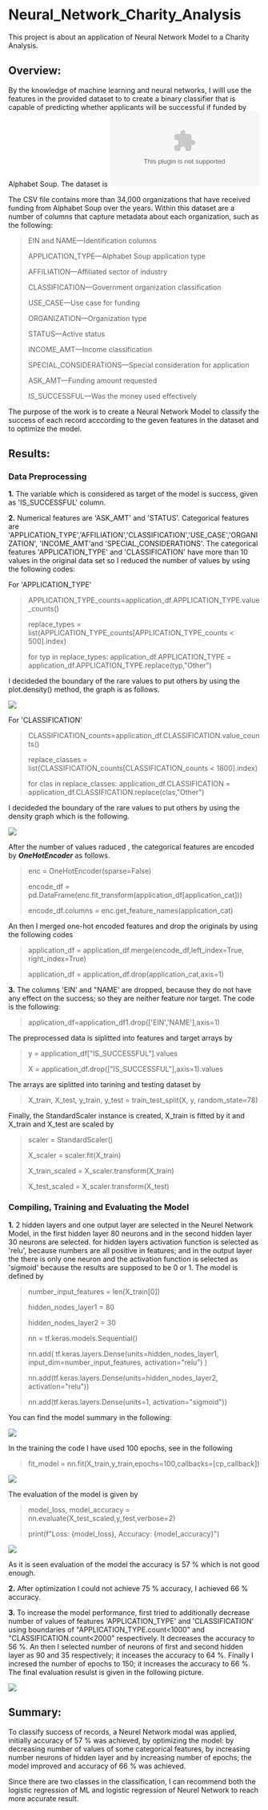 # Neural_Network_Charity_Analysis

This project is about an application of Neural Network Model to a Charity Analysis.

## Overview:

By the knowledge of machine learning and neural networks, I willl use the features in the provided dataset to to create a binary classifier that is capable of predicting whether applicants will be successful if funded by Alphabet Soup. The dataset is ![charity_data](resources/charity_data.csv)

The CSV file contains more than 34,000 organizations that have received funding from Alphabet Soup over the years. Within this dataset are a number of columns that capture metadata about each organization, such as the following:

> EIN and NAME—Identification columns
> 
> APPLICATION_TYPE—Alphabet Soup application type
> 
> AFFILIATION—Affiliated sector of industry
> 
> CLASSIFICATION—Government organization classification
> 
> USE_CASE—Use case for funding
> 
> ORGANIZATION—Organization type
> 
> STATUS—Active status
> 
> INCOME_AMT—Income classification
> 
> SPECIAL_CONSIDERATIONS—Special consideration for application
> 
> ASK_AMT—Funding amount requested
> 
> IS_SUCCESSFUL—Was the money used effectively
> 

The purpose of the work is to create a Neural Network Model to classify the success of each record acccording to the geven features in the dataset and to optimize the model.

## Results:

### Data Preprocessing

**1.** The variable which is considered as target of the model is success, given as 'IS_SUCCESSFUL' column.

**2.** Numerical features are 'ASK_AMT' and 'STATUS'. Categorical features are 'APPLICATION_TYPE','AFFILIATION','CLASSIFICATION','USE_CASE','ORGANIZATION', 'INCOME_AMT'and 'SPECIAL_CONSIDERATIONS'.
The categorical features 'APPLICATION_TYPE' and 'CLASSIFICATION' have more than 10 values in the original data set so I reduced the number of values by using the following codes: 

For 'APPLICATION_TYPE'
>
>APPLICATION_TYPE_counts=application_df.APPLICATION_TYPE.value_counts()
>
> replace_types = list(APPLICATION_TYPE_counts[APPLICATION_TYPE_counts < 500].index)
>
> for typ in replace_types:
>   application_df.APPLICATION_TYPE = application_df.APPLICATION_TYPE.replace(typ,"Other")
>
I decideded the boundary of the rare values to put others by using the plot.density() method, the graph is as follows.

![](resources/density_application_type.jpg)

For 'CLASSIFICATION'
>
> CLASSIFICATION_counts=application_df.CLASSIFICATION.value_counts()
> 
> replace_classes = list(CLASSIFICATION_counts[CLASSIFICATION_counts < 1800].index)
>
> for clas in replace_classes:
>    application_df.CLASSIFICATION = application_df.CLASSIFICATION.replace(clas,"Other")
>
I decideded the boundary of the rare values to put others by using the density graph which is the following.

![](resources/density_classificarion.jpg)

After the number of values raduced , the categorical features are encoded by ***OneHotEncoder*** as follows.

> enc = OneHotEncoder(sparse=False)
>
> encode_df = pd.DataFrame(enc.fit_transform(application_df[application_cat]))
>
>encode_df.columns = enc.get_feature_names(application_cat)
>

An then I merged one-hot encoded features and drop the originals by using the following codes

> application_df = application_df.merge(encode_df,left_index=True, right_index=True)
>
> application_df = application_df.drop(application_cat,axis=1)
>
**3.** The columns 'EIN' and "NAME' are dropped, because they do not have any effect on the success; so they are neither feature nor target. The code is the following:

> application_df=application_df1.drop(['EIN','NAME'],axis=1)

The preprocessed data is siplitted into features and target arrays by

> y = application_df["IS_SUCCESSFUL"].values
> 
> X = application_df.drop(["IS_SUCCESSFUL"],axis=1).values

The arrays are  siplitted into tarining and testing dataset by

> X_train, X_test, y_train, y_test = train_test_split(X, y, random_state=78)

Finally, the StandardScaler instance is created, X_train is fitted by it and X_train and X_test are scaled by

>scaler = StandardScaler()
>
>X_scaler = scaler.fit(X_train)
>
>X_train_scaled = X_scaler.transform(X_train)
>
>X_test_scaled = X_scaler.transform(X_test)

### Compiling, Training and Evaluating the Model

**1.** 2 hidden layers and one output layer are selected in the Neurel Network Model, in the first hidden layer 80 neurons and in the second hidden layer 30 neurons are selected. for hidden layers activation function is selected as 'relu', because numbers are all positive in features; and in the output layer the there is only one neuron and the activation function is selected as 'sigmoid' because the results are supposed to be 0 or 1. The model is defined by

> number_input_features = len(X_train[0])
> 
> hidden_nodes_layer1 = 80
> 
> hidden_nodes_layer2 = 30
>
> nn = tf.keras.models.Sequential()
>
> nn.add(
    tf.keras.layers.Dense(units=hidden_nodes_layer1, input_dim=number_input_features, activation="relu")
)
>
> nn.add(tf.keras.layers.Dense(units=hidden_nodes_layer2, activation="relu"))
>
> nn.add(tf.keras.layers.Dense(units=1, activation="sigmoid"))

You can find the model summary in the following:

![](resources/model_summary.jpg)

In the training the code I have used 100 epochs, see in the following

> fit_model = nn.fit(X_train,y_train,epochs=100,callbacks=[cp_callback])

![](resources/train_number_of_epochs.jpg)

The evaluation of the model is given by 

> model_loss, model_accuracy = nn.evaluate(X_test_scaled,y_test,verbose=2)
> 
> print(f"Loss: {model_loss}, Accuracy: {model_accuracy}")

![](resources/evaluation.jpg)

As it is seen evaluation of the model the accuracy is 57 % which is not good enough. 

**2.** After optimization I could not achieve 75 % accuracy, I achieved 66 % accuracy.

**3.** To increase the model performance, first tried to additionally decrease number of values of features 'APPLICATION_TYPE' and 'CLASSIFICATION' using boundaries of "APPLICATION_TYPE.count<1000" and "CLASSIFICATION.count<2000" respectively. It decreases the accuracy to 56 %. An then I selected number of neurons of first and second hidden layer as 90 and 35 respectively; it inceases the accuracy to 64 %. Finally I incresed the number of epochs to 150; it increases the accuracy to 66 %. The final evaluation resulst is given in the following picture.

![](resources/final_evaluation.jpg)

## Summary:

To classify success of records, a Neurel Network modal was applied, initially accuracy of 57 % was achieved, by optimizing the model: by decreasing number of values of some categorical features, by increasing number neurons of hidden layer and by increasing number of epochs; the model improved and accuracy of 66 % was achieved.

Since there are two classes in the classification, I can recommend  both the logistic regression of ML and logistic regression of Neurel Network to reach more accurate result.
